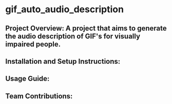 # gif_auto_audio_description

## Project Overview: A project that aims to generate the audio description of GIF's for visually impaired people.

## Installation and Setup Instructions: 

## Usage Guide: 

## Team Contributions:
